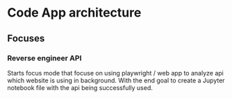 # Code App architecture

## Focuses

### Reverse engineer API

Starts focus mode that focuse on using playwright / web app to analyze api which website is using in background. With the end goal to create a Jupyter notebook file with the api being successfully used.